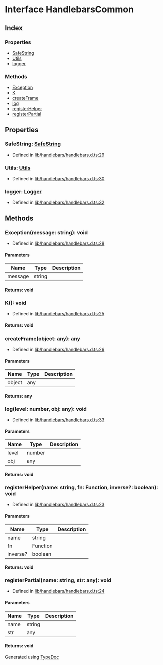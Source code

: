# Interface HandlebarsCommon


## Index

### Properties
* [SafeString](handlebarscommon.md#safestring)
* [Utils](handlebarscommon.md#utils)
* [logger](handlebarscommon.md#logger)

### Methods
* [Exception](handlebarscommon.md#exception)
* [K](handlebarscommon.md#k)
* [createFrame](handlebarscommon.md#createframe)
* [log](handlebarscommon.md#log)
* [registerHelper](handlebarscommon.md#registerhelper)
* [registerPartial](handlebarscommon.md#registerpartial)

## Properties

### SafeString: [SafeString](../classes/hbs.safestring.md)

* Defined in [lib/handlebars/handlebars.d.ts:29](https://github.com/kimamula/typedoc/blob/HEAD/src/lib/handlebars/handlebars.d.ts#L29)


### Utils: [Utils](../modules/hbs.utils.md)

* Defined in [lib/handlebars/handlebars.d.ts:30](https://github.com/kimamula/typedoc/blob/HEAD/src/lib/handlebars/handlebars.d.ts#L30)


### logger: [Logger](logger.md)

* Defined in [lib/handlebars/handlebars.d.ts:32](https://github.com/kimamula/typedoc/blob/HEAD/src/lib/handlebars/handlebars.d.ts#L32)


## Methods

### Exception(message: string): void
  
* Defined in [lib/handlebars/handlebars.d.ts:28](https://github.com/kimamula/typedoc/blob/HEAD/src/lib/handlebars/handlebars.d.ts#L28)


#### Parameters

| Name | Type | Description |
| ---- | ---- | ---- |
| message | string|  |

#### Returns: void

### K(): void
  
* Defined in [lib/handlebars/handlebars.d.ts:25](https://github.com/kimamula/typedoc/blob/HEAD/src/lib/handlebars/handlebars.d.ts#L25)

#### Returns: void

### createFrame(object: any): any
  
* Defined in [lib/handlebars/handlebars.d.ts:26](https://github.com/kimamula/typedoc/blob/HEAD/src/lib/handlebars/handlebars.d.ts#L26)


#### Parameters

| Name | Type | Description |
| ---- | ---- | ---- |
| object | any|  |

#### Returns: any

### log(level: number, obj: any): void
  
* Defined in [lib/handlebars/handlebars.d.ts:33](https://github.com/kimamula/typedoc/blob/HEAD/src/lib/handlebars/handlebars.d.ts#L33)


#### Parameters

| Name | Type | Description |
| ---- | ---- | ---- |
| level | number|  |
| obj | any|  |

#### Returns: void

### registerHelper(name: string, fn: Function, inverse?: boolean): void
  
* Defined in [lib/handlebars/handlebars.d.ts:23](https://github.com/kimamula/typedoc/blob/HEAD/src/lib/handlebars/handlebars.d.ts#L23)


#### Parameters

| Name | Type | Description |
| ---- | ---- | ---- |
| name | string|  |
| fn | Function|  |
| inverse? | boolean|  |

#### Returns: void

### registerPartial(name: string, str: any): void
  
* Defined in [lib/handlebars/handlebars.d.ts:24](https://github.com/kimamula/typedoc/blob/HEAD/src/lib/handlebars/handlebars.d.ts#L24)


#### Parameters

| Name | Type | Description |
| ---- | ---- | ---- |
| name | string|  |
| str | any|  |

#### Returns: void


Generated using [TypeDoc](http://typedoc.io)
